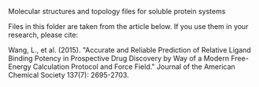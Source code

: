 Molecular structures and topology files for soluble protein systems

Files in this folder are taken from the article below. If you use them in your research, please cite:

Wang, L., et al. (2015). "Accurate and Reliable Prediction of Relative Ligand Binding Potency in Prospective Drug Discovery by Way of a Modern Free-Energy Calculation Protocol and Force Field." Journal of the American Chemical Society 137(7): 2695-2703.
